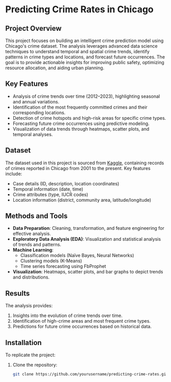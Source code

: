 # Predicting Crime Rates in Chicago

## Project Overview
This project focuses on building an intelligent crime prediction model using Chicago's crime dataset. The analysis leverages advanced data science techniques to understand temporal and spatial crime trends, identify patterns in crime types and locations, and forecast future occurrences. The goal is to provide actionable insights for improving public safety, optimizing resource allocation, and aiding urban planning.

## Key Features
- Analysis of crime trends over time (2012–2023), highlighting seasonal and annual variations.
- Identification of the most frequently committed crimes and their corresponding locations.
- Detection of crime hotspots and high-risk areas for specific crime types.
- Forecasting future crime occurrences using predictive modeling.
- Visualization of data trends through heatmaps, scatter plots, and temporal analyses.

## Dataset
The dataset used in this project is sourced from [Kaggle](https://www.kaggle.com/datasets/utkarshx27/crimes-2001-to-present), containing records of crimes reported in Chicago from 2001 to the present. Key features include:
- Case details (ID, description, location coordinates)
- Temporal information (date, time)
- Crime attributes (type, IUCR codes)
- Location information (district, community area, latitude/longitude)

## Methods and Tools
- **Data Preparation**: Cleaning, transformation, and feature engineering for effective analysis.
- **Exploratory Data Analysis (EDA)**: Visualization and statistical analysis of trends and patterns.
- **Machine Learning**:
  - Classification models (Naïve Bayes, Neural Networks)
  - Clustering models (K-Means)
  - Time series forecasting using FbProphet
- **Visualization**: Heatmaps, scatter plots, and bar graphs to depict trends and distributions.

## Results
The analysis provides:
1. Insights into the evolution of crime trends over time.
2. Identification of high-crime areas and most frequent crime types.
3. Predictions for future crime occurrences based on historical data.

## Installation
To replicate the project:
1. Clone the repository:
   ```bash
   git clone https://github.com/yourusername/predicting-crime-rates.git
